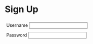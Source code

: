 # Sign Up

<div style="padding:5px">
    <label for="username">Username</label>
    <input type="text">
</div>
<div style="padding:5px">
    <label for="password">Password</label>
    <input type="text">
</div>